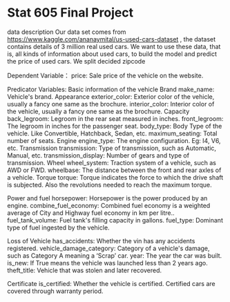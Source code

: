 # Stat 605 Final Project

data description
Our data set comes from https://www.kaggle.com/ananaymital/us-used-cars-dataset , the dataset contains details of 3 million real used cars. We want to use these data, that is, all kinds of information about used cars, to build the model and predict the price of used cars. We split decided zipcode

Dependent Variable：
price: Sale price of the vehicle on the website.

Predicator Variables:
Basic information of the vehicle
Brand
make_name: Vehicle's brand.
Appearance
exterior_color: Exterior color of the vehicle, usually a fancy one same as the brochure.
interior_color: Interior color of the vehicle, usually a fancy one same as the brochure.
Capacity
back_legroom: Legroom in the rear seat measured in inches.
front_legroom: The legroom in inches for the passenger seat.
body_type: Body Type of the vehicle. Like Convertible, Hatchback, Sedan, etc.
maximum_seating: Total number of seats.
Engine
engine_type: The engine configuration. Eg: I4, V6, etc.
Transmission
transmission: Type of transmission, such as Automatic, Manual, etc.
transmission_display: Number of gears and type of transmission.
Wheel
wheel_system: Traction system of a vehicle, such as AWD or FWD.
wheelbase: The distance between the front and rear axles of a vehicle.
Torque
torque: Torque indicates the force to which the drive shaft is subjected. Also the revolutions needed to reach the maximum torque.

Power and fuel
horsepower: Horsepower is the power produced by an engine.
combine_fuel_economy: Combined fuel economy is a weighted average of City and Highway fuel economy in km per litre..
fuel_tank_volume: Fuel tank's filling capacity in gallons.
fuel_type: Dominant type of fuel ingested by the vehicle.


Loss of Vehicle
has_accidents: Whether the vin has any accidents registered.
vehicle_damage_category: Category of a vehicle's damage, such as Category A meaning a ‘Scrap’ car.
year: The year the car was built.
is_new: If True means the vehicle was launched less than 2 years ago.
theft_title: Vehicle that was stolen and later recovered.

Certificate
is_certified: Whether the vehicle is certified. Certified cars are covered through warranty period.
